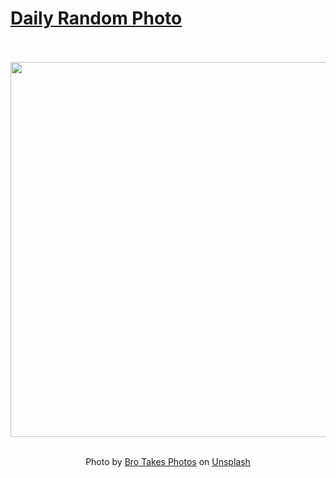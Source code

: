 # [Daily Random Photo](https://www.dailyrandomphoto.com/)

<div align="center">
  <br>
  <br>
  <a href="https://www.dailyrandomphoto.com/p/2023/2023-09-22/"><img src="https://images.unsplash.com/photo-1670100054273-7371cf0816e3?crop=entropy&cs=tinysrgb&fit=max&fm=jpg&ixid=M3w3NzUwOHwwfDF8cmFuZG9tfHx8fHx8fHx8MTY5NTM0MjQ4Nnw&ixlib=rb-4.0.3&q=80&w=1080" width="600px"></a>
  <br>
  <br>
  <p class="has-text-grey">Photo by <a href="https://unsplash.com/@brotakesphotos?utm_source=Daily%20Random%20Photo&amp;utm_medium=referral" target="_blank" rel="noopener noreferrer">Bro Takes Photos</a> on <a href="https://unsplash.com/photos/S8U8ufsc1i8?utm_source=Daily%20Random%20Photo&amp;utm_medium=referral" target="_blank" rel="noopener noreferrer">Unsplash</a></p>
</div>
